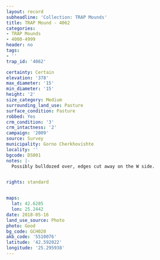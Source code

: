 ```yaml
---
layout: record
subheadline: 'Collection: TRAP Mounds'
title: TRAP Mound - 4062
categories:
- TRAP Mounds
- 4000-4999
header: no
tags:
- ''
trap_id: '4062'

certainty: Certain
elevation: '378'
max_diameter: '15'
min_diameter: '15'
height: '2'
size_category: Medium
surrounding_land_use: Pasture
surface_condition: Pasture
robbed: Yes
crm_condition: '3'
crm_intactness: '2'
campaign: '2009'
source: Survey
municipality: Gorno Cherkhovishte
locality: ''
bgcode: DS001
notes: |-
  Possibly bulldozed over, edges cut away on the W side.


rights: standard


maps:
  lat: 42.6285
  lon: 25.2442
date: 2018-05-16
land_use_source: Photo
photo: Good
bg_code: GCH020
akb_code: '5510076'
latitude: '42.592022'
longitude: '25.295938'
---
```

